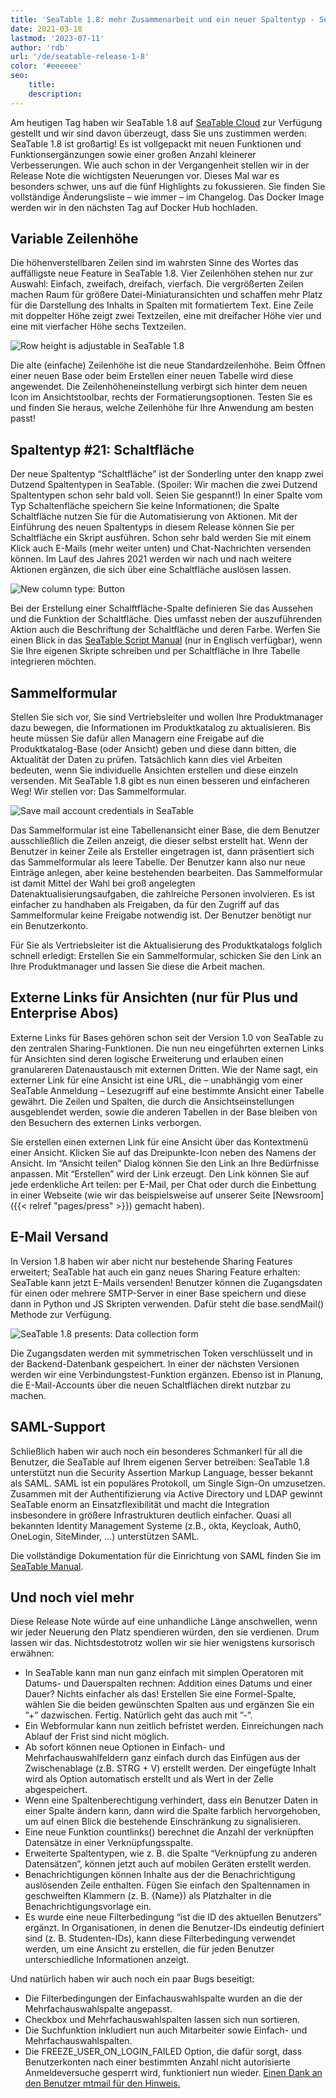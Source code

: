 ```yaml
---
title: 'SeaTable 1.8: mehr Zusammenarbeit und ein neuer Spaltentyp - SeaTable'
date: 2021-03-18
lastmod: '2023-07-11'
author: 'rdb'
url: '/de/seatable-release-1-8'
color: '#eeeeee'
seo:
    title:
    description:
---
```


Am heutigen Tag haben wir SeaTable 1.8 auf [SeaTable Cloud](https://cloud.seatable.io) zur Verfügung gestellt und wir sind davon überzeugt, dass Sie uns zustimmen werden: SeaTable 1.8 ist großartig! Es ist vollgepackt mit neuen Funktionen und Funktionsergänzungen sowie einer großen Anzahl kleinerer Verbesserungen. Wie auch schon in der Vergangenheit stellen wir in der Release Note die wichtigsten Neuerungen vor. Dieses Mal war es besonders schwer, uns auf die fünf Highlights zu fokussieren. Sie finden Sie vollständige Änderungsliste – wie immer – im Changelog. Das Docker Image werden wir in den nächsten Tag auf Docker Hub hochladen.

## Variable Zeilenhöhe

Die höhenverstellbaren Zeilen sind im wahrsten Sinne des Wortes das auffälligste neue Feature in SeaTable 1.8. Vier Zeilenhöhen stehen nur zur Auswahl: Einfach, zweifach, dreifach, vierfach. Die vergrößerten Zeilen machen Raum für größere Datei-Miniaturansichten und schaffen mehr Platz für die Darstellung des Inhalts in Spalten mit formatiertem Text. Eine Zeile mit doppelter Höhe zeigt zwei Textzeilen, eine mit dreifacher Höhe vier und eine mit vierfacher Höhe sechs Textzeilen.

![Row height is adjustable in SeaTable 1.8](images/SeaTable1.8_CustomizableRowHeight_1498x646.png)

Die alte (einfache) Zeilenhöhe ist die neue Standardzeilenhöhe. Beim Öffnen einer neuen Base oder beim Erstellen einer neuen Tabelle wird diese angewendet. Die Zeilenhöheneinstellung verbirgt sich hinter dem neuen Icon im Ansichtstoolbar, rechts der Formatierungsoptionen. Testen Sie es und finden Sie heraus, welche Zeilenhöhe für Ihre Anwendung am besten passt!

## Spaltentyp #21: Schaltfläche

Der neue Spaltentyp “Schaltfläche” ist der Sonderling unter den knapp zwei Dutzend Spaltentypen in SeaTable. (Spoiler: Wir machen die zwei Dutzend Spaltentypen schon sehr bald voll. Seien Sie gespannt!) In einer Spalte vom Typ Schaltenfläche speichern Sie keine Informationen; die Spalte Schaltfläche nutzen Sie für die Automatisierung von Aktionen. Mit der Einführung des neuen Spaltentyps in diesem Release können Sie per Schaltfläche ein Skript ausführen. Schon sehr bald werden Sie mit einem Klick auch E-Mails (mehr weiter unten) und Chat-Nachrichten versenden können. Im Lauf des Jahres 2021 werden wir nach und nach weitere Aktionen ergänzen, die sich über eine Schaltfläche auslösen lassen.

![New column type: Button](images/SeaTable1.8_ColumnType_Button_1500x708.png)

Bei der Erstellung einer Schalftfläche-Spalte definieren Sie das Aussehen und die Funktion der Schaltfläche. Dies umfasst neben der auszuführenden Aktion auch die Beschriftung der Schaltfläche und deren Farbe. Werfen Sie einen Blick in das [SeaTable Script Manual](https://seatable.github.io/seatable-scripts/) (nur in Englisch verfügbar), wenn Sie Ihre eigenen Skripte schreiben und per Schaltfläche in Ihre Tabelle integrieren möchten.

## Sammelformular

Stellen Sie sich vor, Sie sind Vertriebsleiter und wollen Ihre Produktmanager dazu bewegen, die Informationen im Produktkatalog zu aktualisieren. Bis heute müssen Sie dafür allen Managern eine Freigabe auf die Produktkatalog-Base (oder Ansicht) geben und diese dann bitten, die Aktualität der Daten zu prüfen. Tatsächlich kann dies viel Arbeiten bedeuten, wenn Sie individuelle Ansichten erstellen und diese einzeln versenden. Mit SeaTable 1.8 gibt es nun einen besseren und einfacheren Weg! Wir stellen vor: Das Sammelformular.

![Save mail account credentials in SeaTable](images/SeaTable1.8_MailAccount_1500x495.png)

Das Sammelformular ist eine Tabellenansicht einer Base, die dem Benutzer ausschließlich die Zeilen anzeigt, die dieser selbst erstellt hat. Wenn der Benutzer in keiner Zeile als Ersteller eingetragen ist, dann präsentiert sich das Sammelformular als leere Tabelle. Der Benutzer kann also nur neue Einträge anlegen, aber keine bestehenden bearbeiten. Das Sammelformular ist damit Mittel der Wahl bei groß angelegten Datenaktualisierungsaufgaben, die zahlreiche Personen involvieren. Es ist einfacher zu handhaben als Freigaben, da für den Zugriff auf das Sammelformular keine Freigabe notwendig ist. Der Benutzer benötigt nur ein Benutzerkonto.

Für Sie als Vertriebsleiter ist die Aktualisierung des Produktkatalogs folglich schnell erledigt: Erstellen Sie ein Sammelformular, schicken Sie den Link an Ihre Produktmanager und lassen Sie diese die Arbeit machen.

## Externe Links für Ansichten (nur für Plus und Enterprise Abos)

Externe Links für Bases gehören schon seit der Version 1.0 von SeaTable zu den zentralen Sharing-Funktionen. Die nun neu eingeführten externen Links für Ansichten sind deren logische Erweiterung und erlauben einen granulareren Datenaustausch mit externen Dritten. Wie der Name sagt, ein externer Link für eine Ansicht ist eine URL, die – unabhängig vom einer SeaTable Anmeldung – Lesezugriff auf eine bestimmte Ansicht einer Tabelle gewährt. Die Zeilen und Spalten, die durch die Ansichtseinstellungen ausgeblendet werden, sowie die anderen Tabellen in der Base bleiben von den Besuchern des externen Links verborgen.

Sie erstellen einen externen Link für eine Ansicht über das Kontextmenü einer Ansicht. Klicken Sie auf das Dreipunkte-Icon neben des Namens der Ansicht. Im “Ansicht teilen” Dialog können Sie den Link an Ihre Bedürfnisse anpassen. Mit “Erstellen” wird der Link erzeugt. Den Link können Sie auf jede erdenkliche Art teilen: per E-Mail, per Chat oder durch die Einbettung in einer Webseite (wie wir das beispielsweise auf unserer Seite [Newsroom]({{< relref "pages/press" >}}) gemacht haben).

## E-Mail Versand

In Version 1.8 haben wir aber nicht nur bestehende Sharing Features erweitert; SeaTable hat auch ein ganz neues Sharing Feature erhalten: SeaTable kann jetzt E-Mails versenden! Benutzer können die Zugangsdaten für einen oder mehrere SMTP-Server in einer Base speichern und diese dann in Python und JS Skripten verwenden. Dafür steht die base.sendMail() Methode zur Verfügung.

![SeaTable 1.8 presents: Data collection form](images/SeaTable1.8_DataCollectionTable_1500x495.png)

Die Zugangsdaten werden mit symmetrischen Token verschlüsselt und in der Backend-Datenbank gespeichert. In einer der nächsten Versionen werden wir eine Verbindungstest-Funktion ergänzen. Ebenso ist in Planung, die E-Mail-Accounts über die neuen Schaltflächen direkt nutzbar zu machen.

## SAML-Support

Schließlich haben wir auch noch ein besonderes Schmankerl für all die Benutzer, die SeaTable auf Ihrem eigenen Server betreiben: SeaTable 1.8 unterstützt nun die Security Assertion Markup Language, besser bekannt als SAML. SAML ist ein populäres Protokoll, um Single Sign-On umzusetzen. Zusammen mit der Authentifizierung via Active Directory und LDAP gewinnt SeaTable enorm an Einsatzflexibilität und macht die Integration insbesondere in größere Infrastrukturen deutlich einfacher. Quasi all bekannten Identity Management Systeme (z.B., okta, Keycloak, Auth0, OneLogin, SiteMinder, …) unterstützen SAML.

Die vollständige Dokumentation für die Einrichtung von SAML finden Sie im [SeaTable Manual](https://manual.seatable.io/config/enterprise/saml/).

## Und noch viel mehr

Diese Release Note würde auf eine unhandliche Länge anschwellen, wenn wir jeder Neuerung den Platz spendieren würden, den sie verdienen. Drum lassen wir das. Nichtsdestotrotz wollen wir sie hier wenigstens kursorisch erwähnen:

- In SeaTable kann man nun ganz einfach mit simplen Operatoren mit Datums- und Dauerspalten rechnen: Addition eines Datums und einer Dauer? Nichts einfacher als das! Erstellen Sie eine Formel-Spalte, wählen Sie die beiden gewünschten Spalten aus und ergänzen Sie ein ”+” dazwischen. Fertig. Natürlich geht das auch mit ”-”.
- Ein Webformular kann nun zeitlich befristet werden. Einreichungen nach Ablauf der Frist sind nicht möglich.
- Ab sofort können neue Optionen in Einfach- und Mehrfachauswahlfeldern ganz einfach durch das Einfügen aus der Zwischenablage (z.B. STRG + V) erstellt werden. Der eingefügte Inhalt wird als Option automatisch erstellt und als Wert in der Zelle abgespeichert.
- Wenn eine Spaltenberechtigung verhindert, dass ein Benutzer Daten in einer Spalte ändern kann, dann wird die Spalte farblich hervorgehoben, um auf einen Blick die bestehende Einschränkung zu signalisieren.
- Eine neue Funktion countlinks() berechnet die Anzahl der verknüpften Datensätze in einer Verknüpfungsspalte.
- Erweiterte Spaltentypen, wie z. B. die Spalte “Verknüpfung zu anderen Datensätzen”, können jetzt auch auf mobilen Geräten erstellt werden.
- Benachrichtigungen können Inhalte aus der die Benachrichtigung auslösenden Zeile enthalten. Fügen Sie einfach den Spaltennamen in geschweiften Klammern (z. B. {Name}) als Platzhalter in die Benachrichtigungsvorlage ein.
- Es wurde eine neue Filterbedingung “ist die ID des aktuellen Benutzers” ergänzt. In Organisationen, in denen die Benutzer-IDs eindeutig definiert sind (z. B. Studenten-IDs), kann diese Filterbedingung verwendet werden, um eine Ansicht zu erstellen, die für jeden Benutzer unterschiedliche Informationen anzeigt.

Und natürlich haben wir auch noch ein paar Bugs beseitigt:

- Die Filterbedingungen der Einfachauswahlspalte wurden an die der Mehrfachauswahlspalte angepasst.
- Checkbox und Mehrfachauswahlspalten lassen sich nun sortieren.
- Die Suchfunktion inkludiert nun auch Mitarbeiter sowie Einfach- und Mehrfachauswahlspalten.
- Die FREEZE_USER_ON_LOGIN_FAILED Option, die dafür sorgt, dass Benutzerkonten nach einer bestimmten Anzahl nicht autorisierte Anmeldeversuche gesperrt wird, funktioniert nun wieder. [Einen Dank an den Benutzer mtmail für den Hinweis.](https://forum.seatable.io/t/v1-7-1-freeze-account-and-fail2ban/296)
